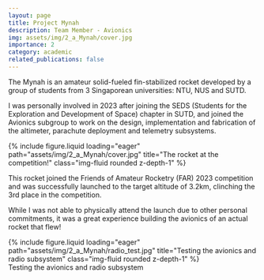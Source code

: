 ```yaml
---
layout: page
title: Project Mynah
description: Team Member - Avionics
img: assets/img/2_a_Mynah/cover.jpg
importance: 2
category: academic
related_publications: false
---
```


The Mynah is an amateur solid-fueled fin-stabilized rocket developed by a group of students from 3 Singaporean universities: NTU, NUS and SUTD.

I was personally involved in 2023 after joining the SEDS (Students for the Exploration and Development of Space) chapter in SUTD, and joined the Avionics subgroup to work on the design, implementation and fabrication of the altimeter, parachute deployment and telemetry subsystems.

<div class="row">
    <div class="col-sm mt-3 mt-md-0">
        {% include figure.liquid loading="eager" path="assets/img/2_a_Mynah/cover.jpg" title="The rocket at the competition!" class="img-fluid rounded z-depth-1" %}
    </div>
</div>

This rocket joined the Friends of Amateur Rocketry (FAR) 2023 competition and was successfully launched to the target altitude of 3.2km, clinching the 3rd place in the competition.

While I was not able to physically attend the launch due to other personal commitments, it was a great experience building the avionics of an actual rocket that flew!

<div class="row">
    <div class="col-sm mt-3 mt-md-0">
        {% include figure.liquid loading="eager" path="assets/img/2_a_Mynah/radio_test.jpg" title="Testing the avionics and radio subsystem" class="img-fluid rounded z-depth-1" %}
    </div>
</div>
<div class="caption">
    Testing the avionics and radio subsystem
</div>
